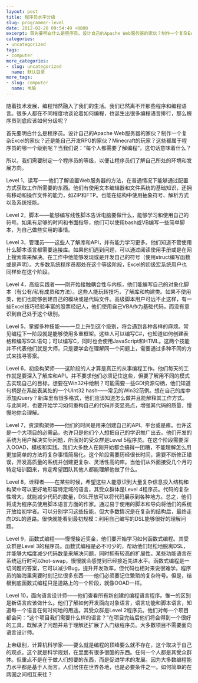 ```yaml
---
layout: post
title: 程序员水平分级
slug: programmer-level
date: 2012-02-20 09:54:49 +0800
excerpt: 首先要明白什么是程序员。设计自己的Apache Web服务器的家伙？制作一个复杂Excel的家伙？还是能自己开发RPG的家伙？Minecraft的玩家？这些都属于程序员的哪一个级别呢？当我们说：每个人都需要了解编程，这句话意味着什么？
categories:
- uncategorized
tags:
- computer
more_categories:
- slug: uncategorized
  name: 默认目录
more_tags:
- slug: computer
  name: 电脑
---
```


随着技术发展，编程悄然融入了我们的生活。我们已然离不开那些程序和编程语言。很多人都在不同程度地谈论着如何编程，也诞生出很多编程语言排行，那么程序员到底应该如何分级呢？

首先要明白什么是程序员。设计自己的Apache Web服务器的家伙？制作一个复杂Excel的家伙？还是能自己开发RPG的家伙？Minecraft的玩家？这些都属于程序员的哪一个级别呢？当我们说：“每个人都需要了解编程”，这句话意味着什么？

所以，我们需要制定一个程序员的等级，以便让程序员们了解自己所处的环境和发展方向。

Level 1，读写——他们了解设置Web服务器的方法，在普通情况下能够通过配置方式获取工作所需要的东西。他们有使用文本编辑器和文件系统的基础知识，还拥有移动和操作文件的能力，如ZIP和FTP。也能在结构中使用抽象符号、解析方式以及系统技能。

Level 2，脚本——能够编写线性脚本告诉电脑要做什么，能够学习和使用自己的符号。如果有足够的时间和书面指导，他们可以使用bash或VB编写一些简单脚本，为自己做些实用的事情。

Level 3，管理员——这些人了解库和API，并有能力学习更多。他们知道不管使用什么脚本语言都需要连接库。如果他们遇到问题，可以通过阅读使用手册或是在网上搜索库来解决。在工作中他能够发现或是开发自己的符号（使用struct编写函数或是声明）。大多数系统程序员都处在这个等级阶段，Excel的初级宏系统用户也同样处在这个阶段。


Level 4，高级实践者——刚开始接触耦合性与内核，他们能编写自己的对象化脚本（有公有/私有成员和方法）。这些人能玩转技巧，了解库和构建类。如果不使用类，他们也能够创建自己的模块或是代码文件。高级脚本用户可远不止这样，有一些Excel技巧经验丰富的股票经纪人，他们使用自己VBA作为基础代码，而没有意识到自己处于这个级别。

Level 5，掌握多种技能——一旦上升到这个级别，将会遇到各种各样的麻烦。常见编程下一阶段就是能够使用多重框架。这些人可以编写C#，也知道如何创建表格和编写SQL语句；可以编写C，同时也会使用JavaScript和HTML。这两个技能并不代表他们就是大师，只是要学会在理解同一个问题上，需要通过多种不同的方式来找寻答案。

Level 6，初级构架师——这阶段的人才算是真正的从事编程工作。他们每天的工作就是要深入了解库和API。并不要求他们必须记住这些，但要了解用不同的模式去实现自己的目标。想要在Win32中绘制？可能需要一些GDI资源句柄，他们知道句柄是在系统表某处的一个UInt32 hash——常见的Win32范例。想在自己的库中添加jQuery？新库里有很多格式，他们应该知道怎么做并且能解释其工作方式。与此同时，也要开始学习如何重构自己的代码并突显亮点，增强其代码的质量，慢慢地你会理解。

Level 7，资深构架师——他们的时间是用来创建自己的API、平台或是库。也许这是一个大项目的必需品，也许只是他们个人想把自己的学识推广出去。他们开发的系统为用户解决实际问题，所面对的受众群是Level 5程序员。在这个阶段需要深入OOAD，模板和实践。我们大多数人在刚开始都会搞得一团糟，不能理解怎么用更加简单的方法将复杂事情简易化。这个阶段需要历经很长时间，需要不断修正错误，开发高质量的系统并创建更复杂、灵活性高的库。当他们从外面接受几个月的特定培训回来，肯定希望团队其他人都能理解他做了什么。

Level 8，诠释者——在某些时候，希望这些人能意识到大量复杂信息投入结构和构架中可以更好地形容特定域的语言，其受众群体是Level 4程序员。代码的复杂性增大，就能减少代码的数量，DSL开放可以将代码展示到各种地方。总之，他们将成为程序员使用脚本语言方面的作家。通过易于使用的脚本和导向将他们的系统开放给初学者。可以分别学习这些技能，但大多数情况是在复杂的结构后，最终走向DSL的道路。很快就能看到最初规模：利用自己编写的DSL能够很好的理解问题。

Level 9，函数式编程——慢慢接近奖金，他们要开始学习如何函数式编程。其受众群是Level 3的程序员。函数式编程是必不可少的，帮助他们轻松地脱离DSL，并能够大幅度减少代码数量来解决问题，同时拥有较高的扩展性。某些功能语言在系统运行时可以hot–swap，慢慢就会感觉到已经接近先进水平。函数式编程是一切问题的答案，它可以减少Bug，提升开发效率，但代码也相对来说很难学。程序员的脑海里需要时刻记忆很多东西——他们必须要记住繁琐的复杂符号。但是，结根到底函数式编程只是道路上的一个阶段，就像OOAD一样。

Level 10，面向语言设计师——他们查看所有新创建的编程语言程序。惟一的区别是新语言应该做什么。他们了解如何开发面向对象语言，语言功能和脚本语言，知道每一个语言在何时何地的用途。其受众群是Level 2程序员。他们对每一个项目都会问：“这个项目我们需要什么样的语言？”在项目完结后他们将会得到一个很好的工具，既解决了问题并易于理解还扩展了入门级程序员。大多数项目不需要面向语言设计师。

上帝级别，计算机科学家——要么就是编程的顶峰要么就不存在，这个取决于自己的观点。这个就是科学规划，在里面有很多很酷的东西。任何一个人都是其受众群体。但重点不是在于做人们想要的东西，而是促进学术的发展。因为大多数编程能力水平都是基于人而言，人们居住在世界各地，也是必要条件之一。如何简单的在两国之间相互来往？
